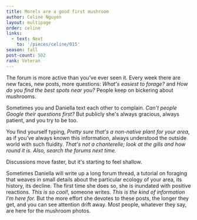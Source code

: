 ```yaml
---
title: Morels are a good first mushroom
author: Celine Nguyen
layout: multipage
order: celine
links:
  - text: Next
    to: '/pieces/celine/015'
season: fall
post-count: 502
rank: Veteran
---
```


The forum is more active than you’ve ever seen it. Every week there are new faces, new posts, more questions: *What's easiest to forage?* and *How do you find the best spots near you?* People keep on bickering about mushrooms.

Sometimes you and Daniella text each other to complain. *Can't people Google their questions first?* But publicly she's always gracious, always patient, and you try to be too.

You find yourself typing, *Pretty sure that's a non-native plant for your area*, as if you’ve always known this information, always understood the outside world with such fluidity. *That's not a chanterelle; look at the gills and how round it is. Also, search the forums next time.*

Discussions move faster, but it's starting to feel shallow.

Sometimes Daniella will write up a long forum thread, a tutorial on foraging that weaves in small details about the particular ecology of your area, its history, its decline. The first time she does so, she is inundated with positive reactions. *This is so cool!*, someone writes. *This is the kind of information I’m here for.* But the more effort she devotes to these posts, the longer they get, and you can see attention drift away. Most people, whatever they say, are here for the mushroom photos.

